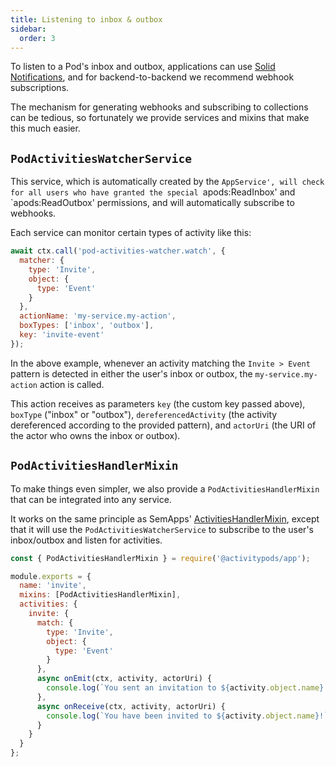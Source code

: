 ```yaml
---
title: Listening to inbox & outbox
sidebar:
  order: 3
---
```


To listen to a Pod's inbox and outbox, applications can use [Solid Notifications](../design/live-update.md#solid-notifications), and for backend-to-backend we recommend webhook subscriptions.

The mechanism for generating webhooks and subscribing to collections can be tedious, so fortunately we provide services and mixins that make this much easier.

## `PodActivitiesWatcherService`

This service, which is automatically created by the `AppService', will check for all users who have granted the special `apods:ReadInbox' and `apods:ReadOutbox' permissions, and will automatically subscribe to webhooks.

Each service can monitor certain types of activity like this:

```js
await ctx.call('pod-activities-watcher.watch', {
  matcher: {
    type: 'Invite',
    object: {
      type: 'Event'
    }
  },
  actionName: 'my-service.my-action',
  boxTypes: ['inbox', 'outbox'],
  key: 'invite-event'
});
```

In the above example, whenever an activity matching the `Invite > Event` pattern is detected in either the user's inbox or outbox, the `my-service.my-action` action is called.

This action receives as parameters `key` (the custom key passed above), `boxType` ("inbox" or "outbox"), `dereferencedActivity` (the activity dereferenced according to the provided pattern), and `actorUri` (the URI of the actor who owns the inbox or outbox).

## `PodActivitiesHandlerMixin`

To make things even simpler, we also provide a `PodActivitiesHandlerMixin` that can be integrated into any service.

It works on the same principle as SemApps' [ActivitiesHandlerMixin](https://semapps.org/docs/middleware/activitypub/activities-handler), except that it will use the `PodActivitiesWatcherService` to subscribe to the user's inbox/outbox and listen for activities.

```js
const { PodActivitiesHandlerMixin } = require('@activitypods/app');

module.exports = {
  name: 'invite',
  mixins: [PodActivitiesHandlerMixin],
  activities: {
    invite: {
      match: {
        type: 'Invite',
        object: {
          type: 'Event'
        }
      },
      async onEmit(ctx, activity, actorUri) {
        console.log(`You sent an invitation to ${activity.object.name}!`);
      },
      async onReceive(ctx, activity, actorUri) {
        console.log(`You have been invited to ${activity.object.name}!`);
      }
    }
  }
};
```
